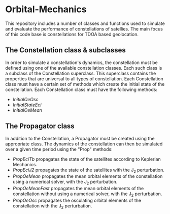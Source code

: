 # Orbital-Mechanics

This repository includes a number of classes and functions used to simulate and evaluate the performance of constellations of satellies.
The main focus of this code base is constellations for TDOA based geolocation.

## The Constellation class & subclasses
In order to simulate a constellation's dynamics, the constellation must be defined using one of the available constellation classes.
Each such class is a subclass of the Constellation superclass. This superclass contains the properties that are universal to all types of constellation.
Each Constellation class must have a certain set of methods which create the initial state of the constellation.
Each Constellation class must have the following methods:
- _InitialOeOsc_
- _InitialStateEci_
- _InitialOeMean_

## The Propagator class
In addition to the Constellation, a Propagator must be created using the appropriate class.
The dynamics of the constellation can then be simulated over a given time period using the "Prop" methods:
- _PropEciTb_ propagates the state of the satellites according to Keplerian Mechanics.
- _PropEciJ2_ propagates the state of the satellites with the J<sub>2</sub> perturbation.
- _PropOeMean_ propagates the mean orbital elements of the constellation using a numerical solver, with the J<sub>2</sub> perturbation.
- _PropOeMeanFast_ propagates the mean orbital elements of the constellation without using a numerical solver, with the J<sub>2</sub> perturbation.
- _PropOeOsc_ propagates the osculating orbital elements of the constellation with the J<sub>2</sub> perturbation.